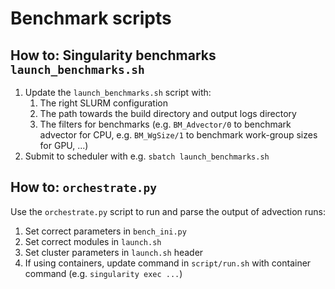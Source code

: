# Benchmark scripts

## How to: Singularity benchmarks `launch_benchmarks.sh`
1. Update the `launch_benchmarks.sh` script with:
   1. The right SLURM configuration
   2. The path towards the build directory and output logs directory
   3. The filters for benchmarks (e.g. `BM_Advector/0` to benchmark advector for CPU, e.g. `BM_WgSize/1` to benchmark work-group sizes for GPU, ...)
2. Submit to scheduler with e.g. `sbatch launch_benchmarks.sh`


## How to: `orchestrate.py`
Use the `orchestrate.py` script to run and parse the output of advection runs:
1. Set correct parameters in `bench_ini.py`
2. Set correct modules in `launch.sh`
3. Set cluster parameters in  `launch.sh` header
4. If using containers, update command in `script/run.sh` with container command (e.g. `singularity exec ...`)

